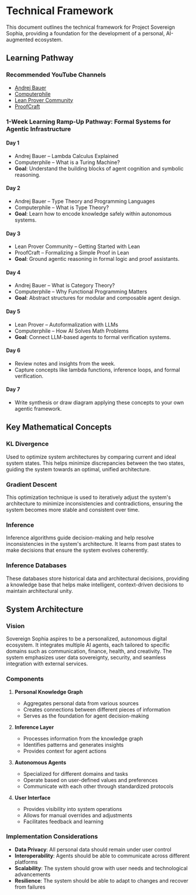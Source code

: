 # Technical Framework

This document outlines the technical framework for Project Sovereign Sophia, providing a foundation for the development of a personal, AI-augmented ecosystem.

## Learning Pathway

### Recommended YouTube Channels

- [Andrej Bauer](https://www.youtube.com/@andrejbauer)
- [Computerphile](https://www.youtube.com/@Computerphile)
- [Lean Prover Community](https://www.youtube.com/@leanprovercommunity)
- [ProofCraft](https://www.youtube.com/@proofcraft)

### 1-Week Learning Ramp-Up Pathway: Formal Systems for Agentic Infrastructure

#### Day 1
- Andrej Bauer – Lambda Calculus Explained
- Computerphile – What is a Turing Machine?
- **Goal**: Understand the building blocks of agent cognition and symbolic reasoning.

#### Day 2
- Andrej Bauer – Type Theory and Programming Languages
- Computerphile – What is Type Theory?
- **Goal**: Learn how to encode knowledge safely within autonomous systems.

#### Day 3
- Lean Prover Community – Getting Started with Lean
- ProofCraft – Formalizing a Simple Proof in Lean
- **Goal**: Ground agentic reasoning in formal logic and proof assistants.

#### Day 4
- Andrej Bauer – What is Category Theory?
- Computerphile – Why Functional Programming Matters
- **Goal**: Abstract structures for modular and composable agent design.

#### Day 5
- Lean Prover – Autoformalization with LLMs
- Computerphile – How AI Solves Math Problems
- **Goal**: Connect LLM-based agents to formal verification systems.

#### Day 6
- Review notes and insights from the week.
- Capture concepts like lambda functions, inference loops, and formal verification.

#### Day 7
- Write synthesis or draw diagram applying these concepts to your own agentic framework.

## Key Mathematical Concepts

### KL Divergence
Used to optimize system architectures by comparing current and ideal system states. This helps minimize discrepancies between the two states, guiding the system towards an optimal, unified architecture.

### Gradient Descent
This optimization technique is used to iteratively adjust the system's architecture to minimize inconsistencies and contradictions, ensuring the system becomes more stable and consistent over time.

### Inference
Inference algorithms guide decision-making and help resolve inconsistencies in the system's architecture. It learns from past states to make decisions that ensure the system evolves coherently.

### Inference Databases
These databases store historical data and architectural decisions, providing a knowledge base that helps make intelligent, context-driven decisions to maintain architectural unity.

## System Architecture

### Vision
Sovereign Sophia aspires to be a personalized, autonomous digital ecosystem. It integrates multiple AI agents, each tailored to specific domains such as communication, finance, health, and creativity. The system emphasizes user data sovereignty, security, and seamless integration with external services.

### Components

1. **Personal Knowledge Graph**
   - Aggregates personal data from various sources
   - Creates connections between different pieces of information
   - Serves as the foundation for agent decision-making

2. **Inference Layer**
   - Processes information from the knowledge graph
   - Identifies patterns and generates insights
   - Provides context for agent actions

3. **Autonomous Agents**
   - Specialized for different domains and tasks
   - Operate based on user-defined values and preferences
   - Communicate with each other through standardized protocols

4. **User Interface**
   - Provides visibility into system operations
   - Allows for manual overrides and adjustments
   - Facilitates feedback and learning

### Implementation Considerations

- **Data Privacy**: All personal data should remain under user control
- **Interoperability**: Agents should be able to communicate across different platforms
- **Scalability**: The system should grow with user needs and technological advancements
- **Resilience**: The system should be able to adapt to changes and recover from failures
